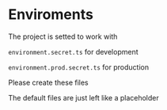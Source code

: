 # Enviroments
The project is setted to work with

`environment.secret.ts` for development

`environment.prod.secret.ts` for production

Please create these files 

The default files are just left like a placeholder
